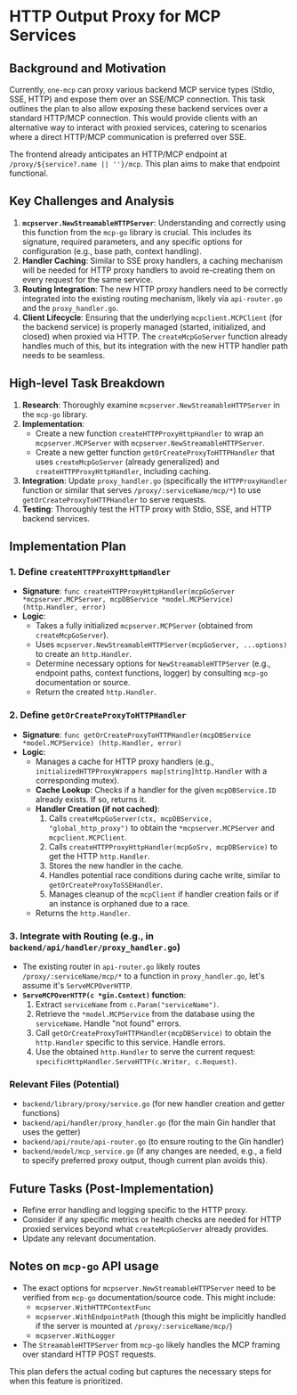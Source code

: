 # HTTP Output Proxy for MCP Services

## Background and Motivation

Currently, `one-mcp` can proxy various backend MCP service types (Stdio, SSE, HTTP) and expose them over an SSE/MCP connection. This task outlines the plan to also allow exposing these backend services over a standard HTTP/MCP connection. This would provide clients with an alternative way to interact with proxied services, catering to scenarios where a direct HTTP/MCP communication is preferred over SSE.

The frontend already anticipates an HTTP/MCP endpoint at `/proxy/${service?.name || ''}/mcp`. This plan aims to make that endpoint functional.

## Key Challenges and Analysis

1.  **`mcpserver.NewStreamableHTTPServer`**: Understanding and correctly using this function from the `mcp-go` library is crucial. This includes its signature, required parameters, and any specific options for configuration (e.g., base path, context handling).
2.  **Handler Caching**: Similar to SSE proxy handlers, a caching mechanism will be needed for HTTP proxy handlers to avoid re-creating them on every request for the same service.
3.  **Routing Integration**: The new HTTP proxy handlers need to be correctly integrated into the existing routing mechanism, likely via `api-router.go` and the `proxy_handler.go`.
4.  **Client Lifecycle**: Ensuring that the underlying `mcpclient.MCPClient` (for the backend service) is properly managed (started, initialized, and closed) when proxied via HTTP. The `createMcpGoServer` function already handles much of this, but its integration with the new HTTP handler path needs to be seamless.

## High-level Task Breakdown

1.  **Research**: Thoroughly examine `mcpserver.NewStreamableHTTPServer` in the `mcp-go` library.
2.  **Implementation**:
    *   Create a new function `createHTTPProxyHttpHandler` to wrap an `mcpserver.MCPServer` with `mcpserver.NewStreamableHTTPServer`.
    *   Create a new getter function `getOrCreateProxyToHTTPHandler` that uses `createMcpGoServer` (already generalized) and `createHTTPProxyHttpHandler`, including caching.
3.  **Integration**: Update `proxy_handler.go` (specifically the `HTTPProxyHandler` function or similar that serves `/proxy/:serviceName/mcp/*`) to use `getOrCreateProxyToHTTPHandler` to serve requests.
4.  **Testing**: Thoroughly test the HTTP proxy with Stdio, SSE, and HTTP backend services.

## Implementation Plan

### 1. Define `createHTTPProxyHttpHandler`

*   **Signature**: `func createHTTPProxyHttpHandler(mcpGoServer *mcpserver.MCPServer, mcpDBService *model.MCPService) (http.Handler, error)`
*   **Logic**:
    *   Takes a fully initialized `mcpserver.MCPServer` (obtained from `createMcpGoServer`).
    *   Uses `mcpserver.NewStreamableHTTPServer(mcpGoServer, ...options)` to create an `http.Handler`.
    *   Determine necessary options for `NewStreamableHTTPServer` (e.g., endpoint paths, context functions, logger) by consulting `mcp-go` documentation or source.
    *   Return the created `http.Handler`.

### 2. Define `getOrCreateProxyToHTTPHandler`

*   **Signature**: `func getOrCreateProxyToHTTPHandler(mcpDBService *model.MCPService) (http.Handler, error)`
*   **Logic**:
    *   Manages a cache for HTTP proxy handlers (e.g., `initializedHTTPProxyWrappers map[string]http.Handler` with a corresponding mutex).
    *   **Cache Lookup**: Checks if a handler for the given `mcpDBService.ID` already exists. If so, returns it.
    *   **Handler Creation (if not cached)**:
        1.  Calls `createMcpGoServer(ctx, mcpDBService, "global_http_proxy")` to obtain the `*mcpserver.MCPServer` and `mcpclient.MCPClient`.
        2.  Calls `createHTTPProxyHttpHandler(mcpGoSrv, mcpDBService)` to get the HTTP `http.Handler`.
        3.  Stores the new handler in the cache.
        4.  Handles potential race conditions during cache write, similar to `getOrCreateProxyToSSEHandler`.
        5.  Manages cleanup of the `mcpClient` if handler creation fails or if an instance is orphaned due to a race.
    *   Returns the `http.Handler`.

### 3. Integrate with Routing (e.g., in `backend/api/handler/proxy_handler.go`)

*   The existing router in `api-router.go` likely routes `/proxy/:serviceName/mcp/*` to a function in `proxy_handler.go`, let's assume it's `ServeMCPOverHTTP`.
*   **`ServeMCPOverHTTP(c *gin.Context)` function**:
    1.  Extract `serviceName` from `c.Param("serviceName")`.
    2.  Retrieve the `*model.MCPService` from the database using the `serviceName`. Handle "not found" errors.
    3.  Call `getOrCreateProxyToHTTPHandler(mcpDBService)` to obtain the `http.Handler` specific to this service. Handle errors.
    4.  Use the obtained `http.Handler` to serve the current request: `specificHttpHandler.ServeHTTP(c.Writer, c.Request)`.

### Relevant Files (Potential)

*   `backend/library/proxy/service.go` (for new handler creation and getter functions)
*   `backend/api/handler/proxy_handler.go` (for the main Gin handler that uses the getter)
*   `backend/api/route/api-router.go` (to ensure routing to the Gin handler)
*   `backend/model/mcp_service.go` (if any changes are needed, e.g., a field to specify preferred proxy output, though current plan avoids this).

## Future Tasks (Post-Implementation)

*   Refine error handling and logging specific to the HTTP proxy.
*   Consider if any specific metrics or health checks are needed for HTTP proxied services beyond what `createMcpGoServer` already provides.
*   Update any relevant documentation.

## Notes on `mcp-go` API usage

*   The exact options for `mcpserver.NewStreamableHTTPServer` need to be verified from `mcp-go` documentation/source code. This might include:
    *   `mcpserver.WithHTTPContextFunc`
    *   `mcpserver.WithEndpointPath` (though this might be implicitly handled if the server is mounted at `/proxy/:serviceName/mcp/`)
    *   `mcpserver.WithLogger`
*   The `StreamableHTTPServer` from `mcp-go` likely handles the MCP framing over standard HTTP POST requests.

This plan defers the actual coding but captures the necessary steps for when this feature is prioritized. 